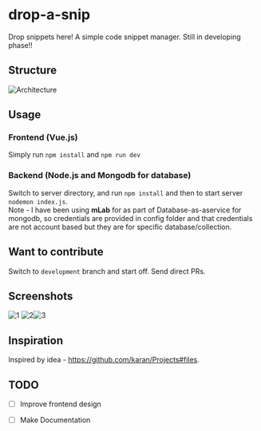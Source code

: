 # drop-a-snip
Drop snippets here! A simple code snippet manager. Still in developing phase!!

## Structure
![Architecture](https://i.imgur.com/citP2xr.png)

## Usage

### Frontend (Vue.js)
Simply run 
`npm install` and `npm run dev`

### Backend (Node.js and Mongodb for database)
Switch to server directory, and run `npm install` and then to start server `nodemon index.js`.</br>
Note - I have been using <b>mLab</b> for as part of Database-as-aservice for mongodb, so credentials are provided in config folder and that credentials are not account based but they are for specific database/collection.


## Want to contribute
Switch to `development` branch and start off. Send direct PRs.

## Screenshots
![1](https://i.imgur.com/ontxmA2.png)
![2](https://i.imgur.com/p6o7xSO.png)![3](https://i.imgur.com/AVZlMbi.png)

## Inspiration
Inspired by idea - https://github.com/karan/Projects#files.

## TODO
- [ ] Improve frontend design
- [ ] Make Documentation


